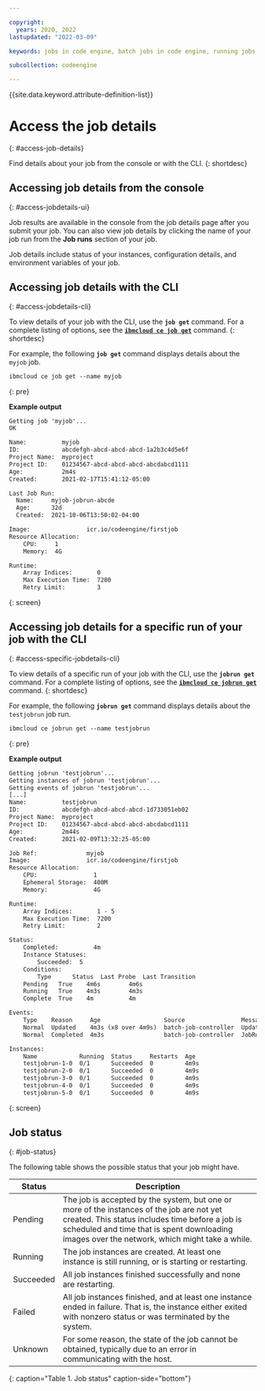 ```yaml
---

copyright:
  years: 2020, 2022
lastupdated: "2022-03-09"

keywords: jobs in code engine, batch jobs in code engine, running jobs with code engine, creating jobs with code engine, images for jobs in code engine, jobs, job run, environment variables

subcollection: codeengine

---
```


{{site.data.keyword.attribute-definition-list}}

# Access the job details
{: #access-job-details}

Find details about your job from the console or with the CLI.
{: shortdesc}

## Accessing job details from the console
{: #access-jobdetails-ui}

Job results are available in the console from the job details page after you submit your job. You can also view job details by clicking the name of your job run from the **Job runs** section of your job. 

Job details include status of your instances, configuration details, and environment variables of your job.  

## Accessing job details with the CLI
{: #access-jobdetails-cli}

To view details of your job with the CLI, use the **`job get`** command. For a complete listing of options, see the [**`ibmcloud ce job get`**](/docs/codeengine?topic=codeengine-cli#cli-job-get) command. 
{: shortdesc}

For example, the following **`job get`** command displays details about the `myjob` job.

```txt
ibmcloud ce job get --name myjob
```
{: pre}

**Example output**

```txt
Getting job 'myjob'...
OK

Name:          myjob
ID:            abcdefgh-abcd-abcd-abcd-1a2b3c4d5e6f
Project Name:  myproject
Project ID:    01234567-abcd-abcd-abcd-abcdabcd1111
Age:           2m4s
Created:       2021-02-17T15:41:12-05:00

Last Job Run:
  Name:     myjob-jobrun-abcde
  Age:      32d
  Created:  2021-10-06T13:50:02-04:00

Image:                icr.io/codeengine/firstjob
Resource Allocation:
    CPU:     1
    Memory:  4G

Runtime:
    Array Indices:       0
    Max Execution Time:  7200
    Retry Limit:         3
```
{: screen}


## Accessing job details for a specific run of your job with the CLI
{: #access-specific-jobdetails-cli}

To view details of a specific run of your job with the CLI, use the **`jobrun get`** command. For a complete listing of options, see the [**`ibmcloud ce jobrun get`**](/docs/codeengine?topic=codeengine-cli#cli-jobrun-get) command. 
{: shortdesc}

For example, the following **`jobrun get`** command displays details about the `testjobrun` job run.

```txt
ibmcloud ce jobrun get --name testjobrun
```
{: pre}

**Example output**

```txt
Getting jobrun 'testjobrun'...
Getting instances of jobrun 'testjobrun'...
Getting events of jobrun 'testjobrun'...
[...]
Name:          testjobrun
ID:            abcdefgh-abcd-abcd-abcd-1d733051eb02
Project Name:  myproject
Project ID:    01234567-abcd-abcd-abcd-abcdabcd1111
Age:           2m44s
Created:       2021-02-09T13:32:25-05:00

Job Ref:              myjob
Image:                icr.io/codeengine/firstjob
Resource Allocation:
    CPU:                1
    Ephemeral Storage:  400M
    Memory:             4G

Runtime:
    Array Indices:       1 - 5
    Max Execution Time:  7200
    Retry Limit:         2

Status:
    Completed:          4m
    Instance Statuses:
        Succeeded:  5
    Conditions:
        Type      Status  Last Probe  Last Transition
    Pending   True    4m6s        4m6s
    Running   True    4m3s        4m3s
    Complete  True    4m          4m

Events:
    Type    Reason     Age                  Source                Messages
    Normal  Updated    4m3s (x8 over 4m9s)  batch-job-controller  Updated JobRun "testjobrun"
    Normal  Completed  4m3s                 batch-job-controller  JobRun completed successfully

Instances:
    Name            Running  Status     Restarts  Age
    testjobrun-1-0  0/1      Succeeded  0         4m9s
    testjobrun-2-0  0/1      Succeeded  0         4m9s
    testjobrun-3-0  0/1      Succeeded  0         4m9s
    testjobrun-4-0  0/1      Succeeded  0         4m9s
    testjobrun-5-0  0/1      Succeeded  0         4m9s
```
{: screen}


## Job status
{: #job-status}

The following table shows the possible status that your job might have.

| Status | Description |
| ------ | ------------|
| Pending | The job is accepted by the system, but one or more of the instances of the job are not yet created. This status includes time before a job is scheduled and time that is spent downloading images over the network, which might take a while. |
| Running | The job instances are created. At least one instance is still running, or is starting or restarting. |
| Succeeded | All job instances finished successfully and none are restarting. |
| Failed | All job instances finished, and at least one instance ended in failure. That is, the instance either exited with nonzero status or was terminated by the system.
| Unknown | For some reason, the state of the job cannot be obtained, typically due to an error in communicating with the host. |
{: caption="Table 1. Job status" caption-side="bottom"}

